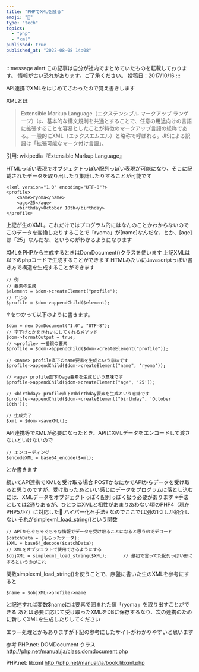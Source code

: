 ```yaml
---
title: "PHPでXMLを触る"
emoji: "🐶"
type: "tech"
topics:
  - "php"
  - "xml"
published: true
published_at: "2022-08-08 14:08"
---
```


:::message alert
この記事は自分が社内でまとめていたものを転載しております。
情報が古い恐れがあります。ご了承ください。
投稿日：2017/10/16
:::

API連携でXMLをはじめてさわったので覚え書きします

XMLとは
> Extensible Markup Language（エクステンシブル マークアップ ランゲージ）は、基本的な構文規則を共通とすることで、任意の用途向けの言語に拡張することを容易としたことが特徴のマークアップ言語の総称である。一般的にXML（エックスエムエル）と略称で呼ばれる。JISによる訳語は「拡張可能なマーク付け言語」。

引用: wikipedia『Extensible Markup Language』

HTMLっぽい表現でオブジェクトっぽい配列っぽい表現が可能になり、そこに記載されたデータを取り出したり集計したりすることが可能です


```
<?xml version="1.0" encoding="UTF-8"?>
<profile>
    <name>ryoma</name>
    <age>25</age>
    <birthday>October 10th</birthday>
</profile>
```
上記が生のXML。これだけではプログラム的にはなんのことかわからないので
このデータを変換したりすることで「ryoma」が[name]なんだな、とか、[age]は「25」なんだな、というのがわかるようになります

XMLをPHPから生成するときはDomDocument()クラスを使います
上記XMLは以下のphpコードで生成することができます
HTMLみたいにJavascriptっぽい書き方で構造を生成することができます

```
// 例
// 要素の生成
$element = $dom->createElement("profile");
// とじる
$profile = $dom->appendChild($element);
```

↑をつかって以下のように書きます。

```
$dom = new DomDocument("1.0", "UTF-8");
// 字下げとかをきれいにしてくれるメソッド
$dom->formatOutput = true;
// <profile> 一番親の要素
$profile = $dom->appendChild($dom->createElement("profile"));

// <name> profile直下のname要素を生成という意味です
$profile->appendChild($dom->createElement("name", 'ryoma'));

// <age> profile直下のage要素を生成という意味です
$profile->appendChild($dom->createElement("age", '25'));

// <birthday> profile直下のbirthday要素を生成という意味です
$profile->appendChild($dom->createElement("birthday", 'October 10th'));

// 生成完了
$xml = $dom->saveXML();
```
API連携等でXMLが必要になったとき、APIにXMLデータをエンコードして渡さないといけないので

```
// エンコーディング
$encodeXML = base64_encode($xml);
```
とか書きます

続いてAPI連携でXMLを受け取る場合
POSTかなにかでAPIからデータを受け取ると思うのですが、受け取ったあといい感じにデータをプログラムに落とし込むには、XMLデータをオブジェクトっぽく配列っぽく扱う必要があります
※手法としては2通りあるが、ひとつはXMLと相性があまりあわない頃のPHP4（現在PHP5か7）に対応した:angel: ハイパー化石手法:skull: なのでここでは別の1つしか紹介しない
それがsimplexml_load_string()という関数

```
// APIからぐちゃぐちゃな情報でデータを受け取ることになると思うのでデコード
$catchData = {もらったデータ};
$XML = base64_decode($catchData);
// XMLをオブジェクトで使用できるようにする
$objXML = simplexml_load_string($XML);      // 最初で言ってた配列っぽい形にするというのがこれ
```
関数simplexml_load_string()を使うことで、序盤に書いた生のXMLを参考にすると

```
$name = $objXML->profile->name
```
と記述すれば変数$nameには<name>要素で囲まれた値「ryoma」を取り出すことができる
あとは必要に応じて受け取ったXMLをDBに保存するなり、次の連携のために新しくXMLを生成したりしてください

エラー処理とかもありますが下記の参考にしたサイトがわかりやすいと思います

参考
PHP.net: DOMDocument クラス
http://php.net/manual/ja/class.domdocument.php

PHP.net: libxml
http://php.net/manual/ja/book.libxml.php